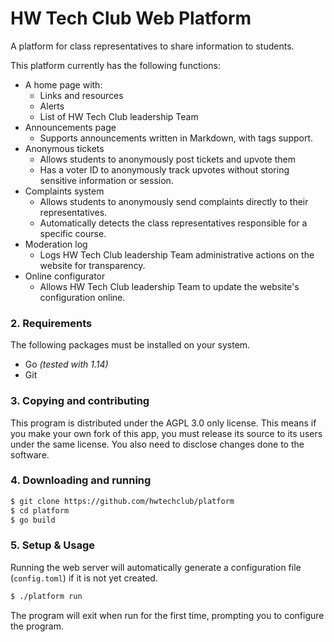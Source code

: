 # HW Tech Club Web Platform

A platform for class representatives to share information to students.

This platform currently has the following functions:

- A home page with:
	- Links and resources
	- Alerts
	- List of HW Tech Club leadership Team
- Announcements page
	- Supports announcements written in Markdown, with tags support.
- Anonymous tickets
	- Allows students to anonymously post tickets and upvote them
	- Has a voter ID to anonymously track upvotes without storing sensitive
	  information or session.
- Complaints system
	- Allows students to anonymously send complaints directly to their
	  representatives.
	- Automatically detects the class representatives responsible for a
	  specific course.
- Moderation log
	- Logs HW Tech Club leadership Team administrative actions on the website for
	  transparency.
- Online configurator
	- Allows HW Tech Club leadership Team to update the website's configuration online.

### 2. Requirements

The following packages must be installed on your system.

- Go *(tested with 1.14)*
- Git

### 3. Copying and contributing

This program is distributed under the AGPL 3.0 only license. This means if you
make your own fork of this app, you must release its source to its users under
the same license. You also need to disclose changes done to the software.

### 4. Downloading and running

```sh
$ git clone https://github.com/hwtechclub/platform
$ cd platform
$ go build
```

### 5. Setup & Usage

Running the web server will automatically generate a configuration file
(`config.toml`) if it is not yet created.

```sh
$ ./platform run
```
The program will exit when run for the first time, prompting you to configure
the program.
